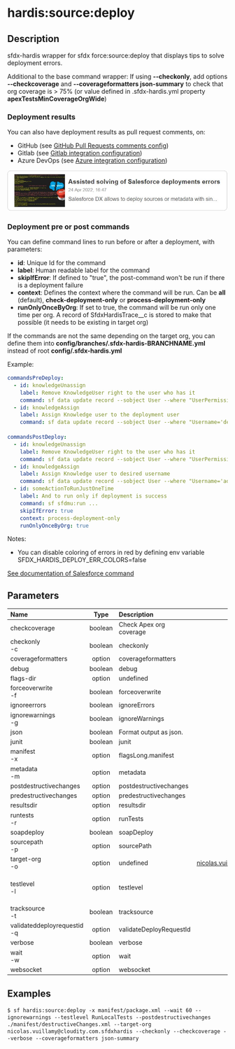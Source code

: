 <!-- This file has been generated with command 'sf hardis:doc:plugin:generate'. Please do not update it manually or it may be overwritten -->
# hardis:source:deploy

## Description

sfdx-hardis wrapper for sfdx force:source:deploy that displays tips to solve deployment errors.

Additional to the base command wrapper: If using **--checkonly**, add options **--checkcoverage** and **--coverageformatters json-summary** to check that org coverage is > 75% (or value defined in .sfdx-hardis.yml property **apexTestsMinCoverageOrgWide**)

### Deployment results

You can also have deployment results as pull request comments, on:

- GitHub (see [GitHub Pull Requests comments config](https://sfdx-hardis.cloudity.com/salesforce-ci-cd-setup-integration-github/))
- Gitlab (see [Gitlab integration configuration](https://sfdx-hardis.cloudity.com/salesforce-ci-cd-setup-integration-gitlab/))
- Azure DevOps (see [Azure integration configuration](https://sfdx-hardis.cloudity.com/salesforce-ci-cd-setup-integration-azure/))


[![Assisted solving of Salesforce deployments errors](https://github.com/hardisgroupcom/sfdx-hardis/raw/main/docs/assets/images/article-deployment-errors.jpg)](https://nicolas.vuillamy.fr/assisted-solving-of-salesforce-deployments-errors-47f3666a9ed0)

### Deployment pre or post commands

You can define command lines to run before or after a deployment, with parameters:

- **id**: Unique Id for the command
- **label**: Human readable label for the command
- **skipIfError**: If defined to "true", the post-command won't be run if there is a deployment failure
- **context**: Defines the context where the command will be run. Can be **all** (default), **check-deployment-only** or **process-deployment-only**
- **runOnlyOnceByOrg**: If set to true, the command will be run only one time per org. A record of SfdxHardisTrace__c is stored to make that possible (it needs to be existing in target org)

If the commands are not the same depending on the target org, you can define them into **config/branches/.sfdx-hardis-BRANCHNAME.yml** instead of root **config/.sfdx-hardis.yml**

Example:

```yaml
commandsPreDeploy:
  - id: knowledgeUnassign
    label: Remove KnowledgeUser right to the user who has it
    command: sf data update record --sobject User --where "UserPermissionsKnowledgeUser='true'" --values "UserPermissionsKnowledgeUser='false'" --json
  - id: knowledgeAssign
    label: Assign Knowledge user to the deployment user
    command: sf data update record --sobject User --where "Username='deploy.github@myclient.com'" --values "UserPermissionsKnowledgeUser='true'" --json

commandsPostDeploy:
  - id: knowledgeUnassign
    label: Remove KnowledgeUser right to the user who has it
    command: sf data update record --sobject User --where "UserPermissionsKnowledgeUser='true'" --values "UserPermissionsKnowledgeUser='false'" --json
  - id: knowledgeAssign
    label: Assign Knowledge user to desired username
    command: sf data update record --sobject User --where "Username='admin-yser@myclient.com'" --values "UserPermissionsKnowledgeUser='true'" --json
  - id: someActionToRunJustOneTime
    label: And to run only if deployment is success
    command: sf sfdmu:run ...
    skipIfError: true
    context: process-deployment-only
    runOnlyOnceByOrg: true
```

Notes:

- You can disable coloring of errors in red by defining env variable SFDX_HARDIS_DEPLOY_ERR_COLORS=false

[See documentation of Salesforce command](https://developer.salesforce.com/docs/atlas.en-us.sfdx_cli_reference.meta/sfdx_cli_reference/cli_reference_force_source.htm#cli_reference_force_source_deploy)


## Parameters

| Name                            |  Type   | Description             |                Default                 | Required |                                Options                                 |
|:--------------------------------|:-------:|:------------------------|:--------------------------------------:|:--------:|:----------------------------------------------------------------------:|
| checkcoverage                   | boolean | Check Apex org coverage |                                        |          |                                                                        |
| checkonly<br/>-c                | boolean | checkonly               |                                        |          |                                                                        |
| coverageformatters              | option  | coverageformatters      |                                        |          |                                                                        |
| debug                           | boolean | debug                   |                                        |          |                                                                        |
| flags-dir                       | option  | undefined               |                                        |          |                                                                        |
| forceoverwrite<br/>-f           | boolean | forceoverwrite          |                                        |          |                                                                        |
| ignoreerrors                    | boolean | ignoreErrors            |                                        |          |                                                                        |
| ignorewarnings<br/>-g           | boolean | ignoreWarnings          |                                        |          |                                                                        |
| json                            | boolean | Format output as json.  |                                        |          |                                                                        |
| junit                           | boolean | junit                   |                                        |          |                                                                        |
| manifest<br/>-x                 | option  | flagsLong.manifest      |                                        |          |                                                                        |
| metadata<br/>-m                 | option  | metadata                |                                        |          |                                                                        |
| postdestructivechanges          | option  | postdestructivechanges  |                                        |          |                                                                        |
| predestructivechanges           | option  | predestructivechanges   |                                        |          |                                                                        |
| resultsdir                      | option  | resultsdir              |                                        |          |                                                                        |
| runtests<br/>-r                 | option  | runTests                |                                        |          |                                                                        |
| soapdeploy                      | boolean | soapDeploy              |                                        |          |                                                                        |
| sourcepath<br/>-p               | option  | sourcePath              |                                        |          |                                                                        |
| target-org<br/>-o               | option  | undefined               | nicolas.vuillamy@cloudity.com.playnico |          |                                                                        |
| testlevel<br/>-l                | option  | testlevel               |               NoTestRun                |          | NoTestRun<br/>RunSpecifiedTests<br/>RunLocalTests<br/>RunAllTestsInOrg |
| tracksource<br/>-t              | boolean | tracksource             |                                        |          |                                                                        |
| validateddeployrequestid<br/>-q | option  | validateDeployRequestId |                                        |          |                                                                        |
| verbose                         | boolean | verbose                 |                                        |          |                                                                        |
| wait<br/>-w                     | option  | wait                    |                   60                   |          |                                                                        |
| websocket                       | option  | websocket               |                                        |          |                                                                        |

## Examples

```shell
$ sf hardis:source:deploy -x manifest/package.xml --wait 60 --ignorewarnings --testlevel RunLocalTests --postdestructivechanges ./manifest/destructiveChanges.xml --target-org nicolas.vuillamy@cloudity.com.sfdxhardis --checkonly --checkcoverage --verbose --coverageformatters json-summary
```


